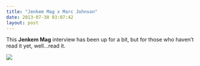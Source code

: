 ```yaml
---
title: "Jenkem Mag x Marc Johnson"
date: 2013-07-30 03:07:42
layout: post
---
```


<p>This <strong>Jenkem Mag</strong> interview has been up for a bit, but for those who haven&#8217;t read it yet, well&#8230;read it. </p>
<p><a href="http://www.jenkemmag.com/home/2013/07/16/the-marc-johnson-interview/"><img src="http://media.tumblr.com/1c6c86111c72c435099cd82e91897ab9/tumblr_inline_mqqbcd7J4W1qz4rgp.jpg"/></a></p>
